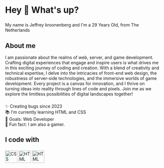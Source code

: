 <h1 align="left">Hey 👋 What's up?</h1>

###

<p align="left">My name is Jeffrey kroonenberg and I'm a 29 Years Old, from The Netherlands</p>

###

<h2 align="left">About me</h2>
<p>I am passionate about the realms of web, server, and game development. Crafting digital experiences that engage and inspire users is what drives me in this exciting journey of coding and creation. With a blend of creativity and technical expertise, I delve into the intricacies of front-end web design, the robustness of server-side technologies, and the immersive worlds of game development. Every project is a canvas for innovation, and I thrive on turning ideas into reality through lines of code and pixels. Join me as we explore the limitless possibilities of digital landscapes together!
</p>

###

<p align="left">✨ Creating bugs since 2023<br>📚 I'm currently learning HTML and CSS<br>🎯 Goals: Web Developer<br>🎲 Fun fact: I am also a gamer.</p>

###

<h2 align="left">I code with</h2>

###

<div align="left">
  <img src="https://img.icons8.com/color/48/css3.png" height="40" alt="CSS logo"/>
  <img src="https://img.icons8.com/color/48/html-5--v1.png" height="40" alt="HTML logo"/>
  <img src="https://img.icons8.com/color/48/ubuntu--v1.png" height="40" alt="HTML logo"/>
</div>

###
